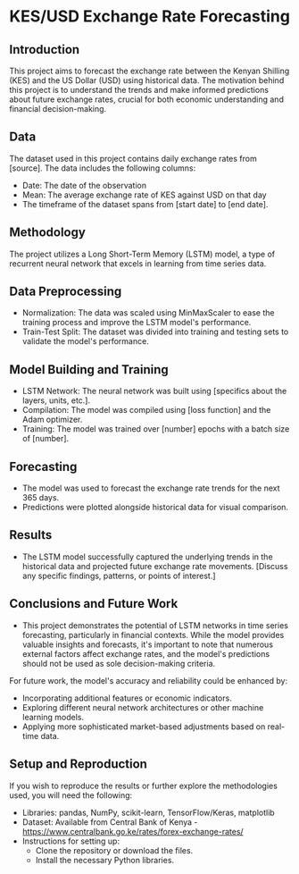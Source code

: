 # KES/USD Exchange Rate Forecasting

## Introduction
This project aims to forecast the exchange rate between the Kenyan Shilling (KES) and the US Dollar (USD) using historical data. The motivation behind this project is to understand the trends and make informed predictions about future exchange rates, crucial for both economic understanding and financial decision-making.

## Data
The dataset used in this project contains daily exchange rates from [source]. The data includes the following columns:
- Date: The date of the observation
- Mean: The average exchange rate of KES against USD on that day
- The timeframe of the dataset spans from [start date] to [end date].

## Methodology
The project utilizes a Long Short-Term Memory (LSTM) model, a type of recurrent neural network that excels in learning from time series data.

## Data Preprocessing
- Normalization: The data was scaled using MinMaxScaler to ease the training process and improve the LSTM model's performance.
- Train-Test Split: The dataset was divided into training and testing sets to validate the model's performance.

## Model Building and Training
- LSTM Network: The neural network was built using [specifics about the layers, units, etc.].
- Compilation: The model was compiled using [loss function] and the Adam optimizer.
- Training: The model was trained over [number] epochs with a batch size of [number].

## Forecasting
- The model was used to forecast the exchange rate trends for the next 365 days.
- Predictions were plotted alongside historical data for visual comparison.

## Results
- The LSTM model successfully captured the underlying trends in the historical data and projected future exchange rate movements. [Discuss any specific findings, patterns, or points of interest.]

## Conclusions and Future Work
- This project demonstrates the potential of LSTM networks in time series forecasting, particularly in financial contexts. While the model provides valuable insights and forecasts, it's important to note that numerous external factors affect exchange rates, and the model's predictions should not be used as sole decision-making criteria.

For future work, the model's accuracy and reliability could be enhanced by:

- Incorporating additional features or economic indicators.
- Exploring different neural network architectures or other machine learning models.
- Applying more sophisticated market-based adjustments based on real-time data.

## Setup and Reproduction
If you wish to reproduce the results or further explore the methodologies used, you will need the following:
- Libraries: pandas, NumPy, scikit-learn, TensorFlow/Keras, matplotlib
- Dataset: Available from Central Bank of Kenya - https://www.centralbank.go.ke/rates/forex-exchange-rates/
- Instructions for setting up:
  - Clone the repository or download the files.
  - Install the necessary Python libraries.

